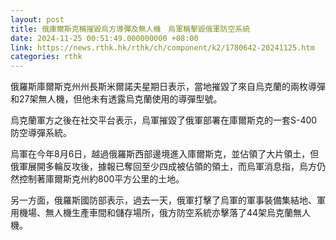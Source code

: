 ```yaml
---
layout: post
title: 俄庫爾斯克稱摧毀烏方導彈及無人機　烏軍稱擊毀俄軍防空系統
date: 2024-11-25 00:51:49.000000000 +08:00
link: https://news.rthk.hk/rthk/ch/component/k2/1780642-20241125.htm
categories: rthk
---
```


俄羅斯庫爾斯克州州長斯米爾諾夫星期日表示，當地摧毀了來自烏克蘭的兩枚導彈和27架無人機，但他未有透露烏克蘭使用的導彈型號。

烏克蘭軍方之後在社交平台表示，烏軍摧毀了俄軍部署在庫爾斯克的一套S-400防空導彈系統。

烏軍在今年8月6日，越過俄羅斯西部邊境進入庫爾斯克，並佔領了大片領土，但俄軍展開多輪反攻後，據報已奪回至少四成被佔領的領土，而烏軍消息指，烏方仍然控制著庫爾斯克州約800平方公里的土地。

另一方面，俄羅斯國防部表示，過去一天，俄軍打擊了烏軍的軍事裝備集結地、軍用機場、無人機生產車間和儲存場所，俄方防空系統亦擊落了44架烏克蘭無人機。
